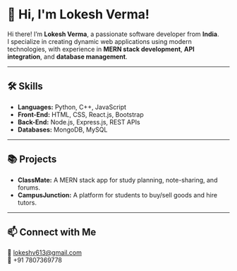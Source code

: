# 👋 Hi, I'm Lokesh Verma!  

Hi there! I’m **Lokesh Verma**, a passionate software developer from **India**.  
I specialize in creating dynamic web applications using modern technologies, with experience in **MERN stack development**, **API integration**, and **database management**.  

---

## 🛠️ Skills  

- **Languages:** Python, C++, JavaScript  
- **Front-End:** HTML, CSS, React.js, Bootstrap  
- **Back-End:** Node.js, Express.js, REST APIs  
- **Databases:** MongoDB, MySQL  

---

## 📚 Projects  

- **ClassMate:** A MERN stack app for study planning, note-sharing, and forums.  
- **CampusJunction:** A platform for students to buy/sell goods and hire tutors.  

---

## 📫 Connect with Me  

📧 [lokeshv613@gmail.com](mailto:lokeshv613@gmail.com)  
📱 +91 7807369778  

